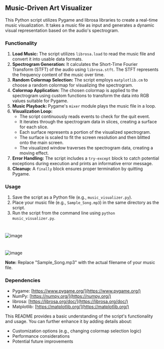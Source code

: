 ## Music-Driven Art Visualizer

This Python script utilizes Pygame and librosa libraries to create a real-time music visualization. It takes a music file as input and generates a dynamic visual representation based on the audio's spectrogram.

### Functionality

1. **Load Music:** The script utilizes `librosa.load` to read the music file and convert it into usable data formats.
2. **Spectrogram Generation:** It calculates the Short-Time Fourier Transform (STFT) of the audio using `librosa.stft`. The STFT represents the frequency content of the music over time.
3. **Random Colormap Selection:** The script employs `matplotlib.cm` to choose a random colormap for visualizing the spectrogram.
4. **Colormap Application:** The chosen colormap is applied to the spectrogram using custom functions to transform the data into RGB values suitable for Pygame.
5. **Music Playback:** Pygame's `mixer` module plays the music file in a loop.
6. **Visualization Loop:** 
    - The script continuously reads events to check for the quit event.
    - It iterates through the spectrogram data in slices, creating a surface for each slice.
    - Each surface represents a portion of the visualized spectrogram.
    - The surface is scaled to fit the screen resolution and then blitted onto the main screen.
    - The visualized window traverses the spectrogram data, creating a moving effect.
7. **Error Handling:** The script includes a `try-except` block to catch potential exceptions during execution and prints an informative error message.
8. **Cleanup:** A `finally` block ensures proper termination by quitting Pygame.

### Usage

1. Save the script as a Python file (e.g., `music_visualizer.py`).
2. Place your music file (e.g., `Sample_Song.mp3`) in the same directory as the script.
3. Run the script from the command line using `python music_visualizer.py`.
#
   ![image](https://github.com/SingKlayer/Music-Driven-Art-Visualizer/assets/72658973/11ea4f4e-4eaf-4f9b-a236-9360d3ab35c4)

#
   ![image](https://github.com/SingKlayer/Music-Driven-Art-Visualizer/assets/72658973/dcd52cbb-08c6-44ae-8edc-c2df46f1d470)


**Note:** Replace "Sample_Song.mp3" with the actual filename of your music file.

### Dependencies

* Pygame: [https://www.pygame.org/](https://www.pygame.org/)
* NumPy: [https://numpy.org/](https://numpy.org/)
* librosa: [https://librosa.org/doc/](https://librosa.org/doc/)
* Matplotlib: [https://matplotlib.org/](https://matplotlib.org/)

This README provides a basic understanding of the script's functionality and usage. You can further enhance it by adding details about:

* Customization options (e.g., changing colormap selection logic)
* Performance considerations
* Potential future improvements
